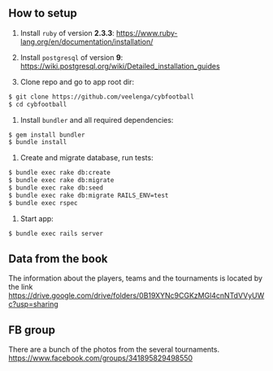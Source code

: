 ## How to setup

  1. Install `ruby` of version **2.3.3**: https://www.ruby-lang.org/en/documentation/installation/

  1. Install `postgresql` of version **9**: https://wiki.postgresql.org/wiki/Detailed_installation_guides

  1. Clone repo and go to app root dir:

  ```sh
  $ git clone https://github.com/veelenga/cybfootball
  $ cd cybfootball
  ```

  1. Install `bundler` and all required dependencies:

  ```sh
  $ gem install bundler
  $ bundle install
  ```

  1. Create and migrate database, run tests:

  ```sh
  $ bundle exec rake db:create
  $ bundle exec rake db:migrate
  $ bundle exec rake db:seed
  $ bundle exec rake db:migrate RAILS_ENV=test
  $ bundle exec rspec
  ```

  1. Start app:

  ```sh
  $ bundle exec rails server
  ```

## Data from the book
The information about the players, teams and the tournaments is located by the link
https://drive.google.com/drive/folders/0B19XYNc9CGKzMGl4cnNTdVVyUWc?usp=sharing

## FB group
There are a bunch of the photos from the several tournaments.
https://www.facebook.com/groups/341895829498550
